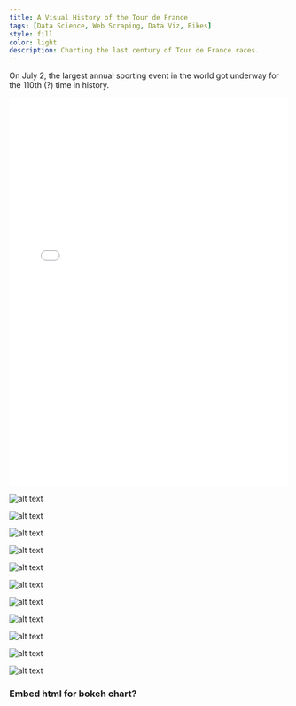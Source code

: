 ```yaml
---
title: A Visual History of the Tour de France
tags: [Data Science, Web Scraping, Data Viz, Bikes]
style: fill
color: light
description: Charting the last century of Tour de France races.
---
```



On July 2, the largest annual sporting event in the world got underway for the 110th (?) time in history. 


<iframe src="/images/tdf/chord.html"
    sandbox="allow-same-origin allow-scripts"
    width="100%"
    height="700"
    scrolling="no"
    seamless="seamless"
    frameborder="0">
</iframe>


![alt text](https://raw.githubusercontent.com/yontartu/yontartu.github.io/master/images/tdf/00_num_stages_over_time.png)

![alt text](https://raw.githubusercontent.com/yontartu/yontartu.github.io/master/images/tdf/11_paris_chord.png)

![alt text](https://raw.githubusercontent.com/yontartu/yontartu.github.io/master/images/tdf/09_bordeaux_chord.png)

![alt text](https://raw.githubusercontent.com/yontartu/yontartu.github.io/master/images/tdf/10_marseille_chord.png)

![alt text](https://raw.githubusercontent.com/yontartu/yontartu.github.io/master/images/tdf/04_nationalities_of_riders.png)

![alt text](https://raw.githubusercontent.com/yontartu/yontartu.github.io/master/images/tdf/05_euro_riders.png)

![alt text](https://raw.githubusercontent.com/yontartu/yontartu.github.io/master/images/tdf/06_noneuro_riders.png)

![alt text](https://raw.githubusercontent.com/yontartu/yontartu.github.io/master/images/tdf/07_nationality_mixture_over_time.png)

![alt text](https://raw.githubusercontent.com/yontartu/yontartu.github.io/master/images/tdf/13_lifetime_jersey_winners.png)

![alt text](https://raw.githubusercontent.com/yontartu/yontartu.github.io/master/images/tdf/01_cumulative_yellow_jerseys_over_time.png)

![alt text](https://raw.githubusercontent.com/yontartu/yontartu.github.io/master/images/tdf/02_rankings_2018.png)




### Embed html for bokeh chart?
